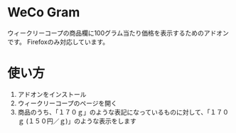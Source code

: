 # WeCo Gram

ウィークリーコープの商品欄に100グラム当たり価格を表示するためのアドオンです。
Firefoxのみ対応しています。

# 使い方

1. アドオンをインストール
2. ウィークリーコープのページを開く
3. 商品のうち、「１７０ｇ」のような表記になっているものに対して、「１７０ｇ (１５０円／ｇ)」のような表示をします
